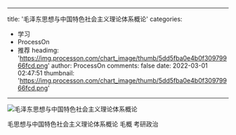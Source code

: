 
---
title: '毛泽东思想与中国特色社会主义理论体系概论'
categories: 
 - 学习
 - ProcessOn
 - 推荐
headimg: 'https://img.processon.com/chart_image/thumb/5dd5fba0e4b0f30979966fcd.png'
author: ProcessOn
comments: false
date: 2022-03-01 02:47:51
thumbnail: 'https://img.processon.com/chart_image/thumb/5dd5fba0e4b0f30979966fcd.png'
---

<div>   
<img class="thumb" alt="毛泽东思想与中国特色社会主义理论体系概论" src="https://img.processon.com/chart_image/thumb/5dd5fba0e4b0f30979966fcd.png" referrerpolicy="no-referrer">
<p>毛思想与中国特色社会主义理论体系概论
毛概
考研政治</p>  
</div>
            